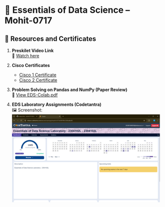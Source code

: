 # 📘 Essentials of Data Science – Mohit-0717

## 📎 Resources and Certificates

1. **Preskilet Video Link**  
   🔗 [Watch here](https://preskilet.com/202401040059@mitaoe.ac.in)

2. **Cisco Certificates**  
   - [Cisco 1 Certificate](Cisco_1.pdf)  
   - [Cisco 2 Certificate](Cisco_2.pdf)

3. **Problem Solving on Pandas and NumPy (Paper Review)**  
   📄 [View EDS-Colab.pdf](EDS-%20Colab.pdf)

4. **EDS Laboratory Assignments (Codetantra)**  
   🖼️ Screenshot:  
   ![EDS Assignment Screenshot](Screenshot%202025-05-05%20211534.png)
